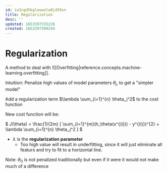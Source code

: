 ```yaml
---
id: ia3cgd5kglewwelw8j459vn
title: Regularization
desc: ''
updated: 1653397335226
created: 1653397309244
---
```


# Regularization

A method to deal with ![[Overfitting|reference.concepts.machine-learning.overfitting]].

Intuition: Penalize high values of model parameters $\theta_j$, to get a "simpler model"

Add a regularization term $\lambda \sum_{i=1}^{n} \theta_j^2$ to the cost function

New cost function will be:

$
J(\theta) = \frac{1}{2m} [ \sum_{i=1}^{m}(h_\theta(x^{(i)}) - y^{(i)})^{2} + \lambda \sum_{i=1}^{n} \theta_j^2 ]
$

- $\lambda$ is the **regularization parameter**
  - Too high value will result in underfitting, since it will just eliminate all featurs and try to fit to a horizontal line.

Note: $\theta_0$ is not penalized traditionally but even if it were it would not make much of a difference
